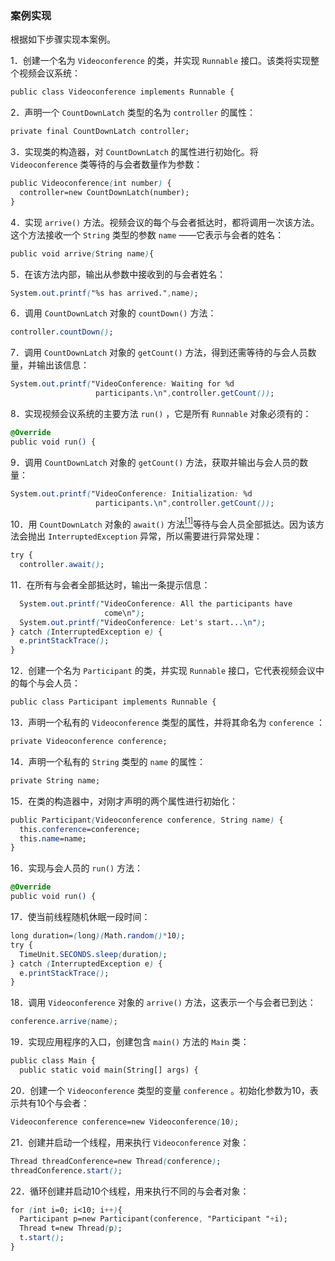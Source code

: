 ### 案例实现

根据如下步骤实现本案例。

1．创建一个名为 `Videoconference` 的类，并实现 `Runnable` 接口。该类将实现整个视频会议系统：

```css
public class Videoconference implements Runnable {
```

2．声明一个 `CountDownLatch` 类型的名为 `controller` 的属性：

```css
private final CountDownLatch controller;
```

3．实现类的构造器，对 `CountDownLatch` 的属性进行初始化。将 `Videoconference` 类等待的与会者数量作为参数：

```css
public Videoconference(int number) {
  controller=new CountDownLatch(number);
}
```

4．实现 `arrive()` 方法。视频会议的每个与会者抵达时，都将调用一次该方法。这个方法接收一个 `String` 类型的参数 `name` ——它表示与会者的姓名：

```css
public void arrive(String name){
```

5．在该方法内部，输出从参数中接收到的与会者姓名：

```css
System.out.printf("%s has arrived.",name);
```

6．调用 `CountDownLatch` 对象的 `countDown()` 方法：

```css
controller.countDown();
```

7．调用 `CountDownLatch` 对象的 `getCount()` 方法，得到还需等待的与会人员数量，并输出该信息：

```css
System.out.printf("VideoConference: Waiting for %d
                   participants.\n",controller.getCount());
```

8．实现视频会议系统的主要方法 `run()` ，它是所有 `Runnable` 对象必须有的：

```css
@Override
public void run() {
```

9．调用 `CountDownLatch` 对象的 `getCount()` 方法，获取并输出与会人员的数量：

```css
System.out.printf("VideoConference: Initialization: %d
                   participants.\n",controller.getCount());
```

10．用 `CountDownLatch` 对象的 `await()` 方法<a class="my_markdown" href="['#anchor31']"><sup class="my_markdown">[1]</sup></a>等待与会人员全部抵达。因为该方法会抛出 `InterruptedException` 异常，所以需要进行异常处理：

```css
try {
  controller.await();
```

11．在所有与会者全部抵达时，输出一条提示信息：

```css
  System.out.printf("VideoConference: All the participants have 
                     come\n");
  System.out.printf("VideoConference: Let's start...\n");
} catch (InterruptedException e) {
  e.printStackTrace();
}
```

12．创建一个名为 `Participant` 的类，并实现 `Runnable` 接口，它代表视频会议中的每个与会人员：

```css
public class Participant implements Runnable {
```

13．声明一个私有的 `Videoconference` 类型的属性，并将其命名为 `conference` ：

```css
private Videoconference conference;
```

14．声明一个私有的 `String` 类型的 `name` 的属性：

```css
private String name;
```

15．在类的构造器中，对刚才声明的两个属性进行初始化：

```css
public Participant(Videoconference conference, String name) {
  this.conference=conference;
  this.name=name;
}
```

16．实现与会人员的 `run()` 方法：

```css
@Override
public void run() {
```

17．使当前线程随机休眠一段时间：

```css
long duration=(long)(Math.random()*10);
try {
  TimeUnit.SECONDS.sleep(duration);
} catch (InterruptedException e) {
  e.printStackTrace();
}
```

18．调用 `Videoconference` 对象的 `arrive()` 方法，这表示一个与会者已到达：

```css
conference.arrive(name);
```

19．实现应用程序的入口，创建包含 `main()` 方法的 `Main` 类：

```css
public class Main {
  public static void main(String[] args) {
```

20．创建一个 `Videoconference` 类型的变量 `conference` 。初始化参数为10，表示共有10个与会者：

```css
Videoconference conference=new Videoconference(10);
```

21．创建并启动一个线程，用来执行 `Videoconference` 对象：

```css
Thread threadConference=new Thread(conference);
threadConference.start();
```

22．循环创建并启动10个线程，用来执行不同的与会者对象：

```css
for (int i=0; i<10; i++){
  Participant p=new Participant(conference, "Participant "+i);
  Thread t=new Thread(p);
  t.start();
}
```

